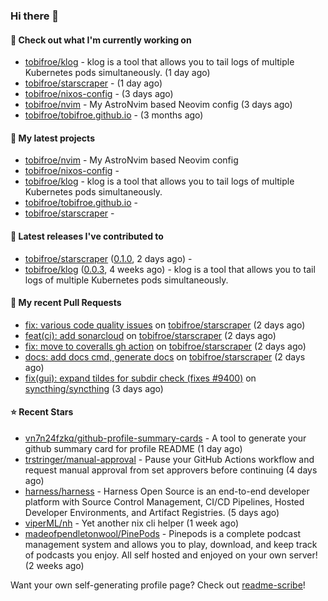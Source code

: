 ### Hi there 👋

#### 👷 Check out what I'm currently working on

- [tobifroe/klog](https://github.com/tobifroe/klog) - klog is a tool that allows you to tail logs of multiple Kubernetes pods simultaneously. (1 day ago)
- [tobifroe/starscraper](https://github.com/tobifroe/starscraper) -  (1 day ago)
- [tobifroe/nixos-config](https://github.com/tobifroe/nixos-config) -  (3 days ago)
- [tobifroe/nvim](https://github.com/tobifroe/nvim) - My AstroNvim based Neovim config (3 days ago)
- [tobifroe/tobifroe.github.io](https://github.com/tobifroe/tobifroe.github.io) -  (3 months ago)

#### 🌱 My latest projects

- [tobifroe/nvim](https://github.com/tobifroe/nvim) - My AstroNvim based Neovim config
- [tobifroe/nixos-config](https://github.com/tobifroe/nixos-config) - 
- [tobifroe/klog](https://github.com/tobifroe/klog) - klog is a tool that allows you to tail logs of multiple Kubernetes pods simultaneously.
- [tobifroe/tobifroe.github.io](https://github.com/tobifroe/tobifroe.github.io) - 
- [tobifroe/starscraper](https://github.com/tobifroe/starscraper) - 

#### 🔭 Latest releases I've contributed to

- [tobifroe/starscraper](https://github.com/tobifroe/starscraper) ([0.1.0](https://github.com/tobifroe/starscraper/releases/tag/0.1.0), 2 days ago) - 
- [tobifroe/klog](https://github.com/tobifroe/klog) ([0.0.3](https://github.com/tobifroe/klog/releases/tag/0.0.3), 4 weeks ago) - klog is a tool that allows you to tail logs of multiple Kubernetes pods simultaneously.

#### 🔨 My recent Pull Requests

- [fix: various code quality issues](https://github.com/tobifroe/starscraper/pull/23) on [tobifroe/starscraper](https://github.com/tobifroe/starscraper) (2 days ago)
- [feat(ci): add sonarcloud](https://github.com/tobifroe/starscraper/pull/22) on [tobifroe/starscraper](https://github.com/tobifroe/starscraper) (2 days ago)
- [fix: move to coveralls gh action](https://github.com/tobifroe/starscraper/pull/21) on [tobifroe/starscraper](https://github.com/tobifroe/starscraper) (2 days ago)
- [docs: add docs cmd, generate docs](https://github.com/tobifroe/starscraper/pull/19) on [tobifroe/starscraper](https://github.com/tobifroe/starscraper) (2 days ago)
- [fix(gui): expand tildes for subdir check (fixes #9400)](https://github.com/syncthing/syncthing/pull/9788) on [syncthing/syncthing](https://github.com/syncthing/syncthing) (3 days ago)

#### ⭐ Recent Stars

- [vn7n24fzkq/github-profile-summary-cards](https://github.com/vn7n24fzkq/github-profile-summary-cards) - A tool to generate your github summary card for profile README (1 day ago)
- [trstringer/manual-approval](https://github.com/trstringer/manual-approval) - Pause your GitHub Actions workflow and request manual approval from set approvers before continuing (4 days ago)
- [harness/harness](https://github.com/harness/harness) - Harness Open Source is an end-to-end developer platform with Source Control Management, CI/CD Pipelines, Hosted Developer Environments, and Artifact Registries. (5 days ago)
- [viperML/nh](https://github.com/viperML/nh) - Yet another nix cli helper (1 week ago)
- [madeofpendletonwool/PinePods](https://github.com/madeofpendletonwool/PinePods) - Pinepods is a complete podcast management system and allows you to play, download, and keep track of podcasts you enjoy. All self hosted and enjoyed on your own server! (2 weeks ago)


Want your own self-generating profile page? Check out [readme-scribe](https://github.com/muesli/readme-scribe)!


